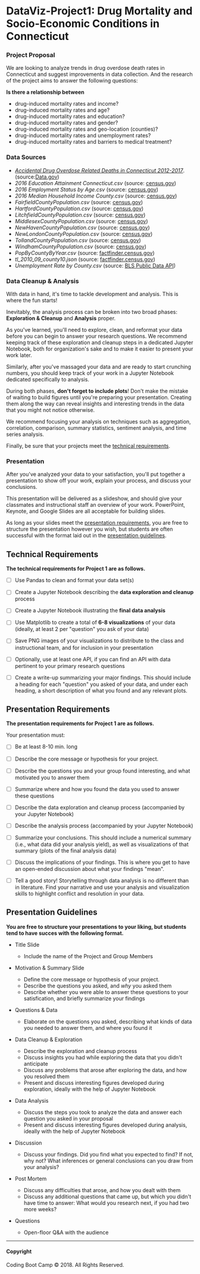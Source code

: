 # **DataViz-Project1: Drug Mortality and Socio-Economic Conditions in Connecticut**     


### Project Proposal      
We are looking to analyze trends in drug overdose death rates in Connecticut and suggest improvements in data collection. And the research of the project aims to answer the following questions:    


**Is there a relationship between**  

* drug-induced mortality rates and income?   
* drug-induced mortality rates and age?    
* drug-induced mortality rates and education?    
* drug-induced mortality rates and gender?    
* drug-induced mortality rates and geo-location (counties)?    
* drug-induced mortality rates and unemployment rates?    
* drug-induced mortality rates and barriers to medical treatment?       


### Data Sources     

* [*Accidental Drug Overdose Related Deaths in Connecticut 2012-2017*](https://catalog.data.gov/dataset/accidental-drug-related-deaths-january-2012-sept-2015).  (source:[Data.gov](https://catalog.data.gov/dataset))      
* *2016 Education Attainment Connecticut.csv* (source: [census.gov](https://www.census.gov/quickfacts/CT))     
* *2016 Employment Status by Age.csv*  (source: [census.gov](https://www.census.gov/quickfacts/CT))    
* *2016 Median Household Income County.csv* (source: [census.gov](https://www.census.gov/quickfacts/CT))   
* *FairfieldCountyPopulation.csv* (source: [census.gov](https://www.census.gov/quickfacts/CT))  
* *HartfordCountyPopulation.csv* (source: [census.gov](https://www.census.gov/quickfacts/CT))  
* *LitchfieldCountyPopulation.csv* (source: [census.gov](https://www.census.gov/quickfacts/CT))  
* *MiddlesexCountyPopulation.csv*  (source: [census.gov](https://www.census.gov/quickfacts/CT))  
* *NewHavenCountyPopulation.csv*  (source: [census.gov](https://www.census.gov/quickfacts/CT))  
* *NewLondonCountyPopulation.csv* (source: [census.gov](https://www.census.gov/quickfacts/CT))   
* *TollandCountyPopulation.csv* (source: [census.gov](https://www.census.gov/quickfacts/CT))  
* *WindhamCountyPopulation.csv* (source: [census.gov](https://www.census.gov/quickfacts/CT))  
* *PopByCountyByYear.csv*  (source: [factfinder.census.gov](https://factfinder.census.gov/faces/nav/jsf/pages/index.xhtml))  
* *tl_2010_09_county10.json*  (source: [factfinder.census.gov](https://factfinder.census.gov/faces/nav/jsf/pages/index.xhtml))   
* *Unemployment Rate by County.csv* (source: [BLS Public Data API](https://censusreporter.org/profiles/35000US72850-danbury-ct-metropolitan-necta/))     


### Data Cleanup &amp; Analysis

With data in hand, it's time to tackle development and analysis. This is where the fun starts!

Inevitably, the analysis process can be broken into two broad phases: **Exploration &amp; Cleanup** and **Analysis** proper.

As you've learned, you'll need to explore, clean, and reformat your data before you can begin to answer your research questions. We recommend keeping track of these exploration and cleanup steps in a dedicated Jupyter Notebook, both for organization's sake and to make it easier to  present your work later.

Similarly, after you've massaged your data and are ready to start crunching numbers, you should keep track of your work in a Jupyter Notebook dedicated specifically to analysis.

During both phases, **don't forget to include plots**! Don't make the mistake of waiting to build figures until you're preparing your presentation. Creating them along the way can reveal insights and interesting trends in the data that you might not notice otherwise.

We recommend focusing your analysis on techniques such as aggregation, correlation, comparison, summary statistics, sentiment analysis, and time series analysis.

Finally, be sure that your projects meet the [technical requirements](TechnicalRequirements.md).

### Presentation

After you've analyzed your data to your satisfaction, you'll put together a presentation to show off your work, explain your process, and discuss your conclusions.

This presentation will be delivered as a slideshow, and should give your classmates and instructional staff an overview of your work. PowerPoint, Keynote, and Google Slides are all acceptable for building slides.

As long as your slides meet the [presentation requirements](PresentationRequirements.md), you are free to structure the presentation however you wish, but students are often successful with the format laid out in the [presentation guidelines](PresentationGuidelines.md).


## Technical Requirements
**The technical requirements for Project 1 are as follows.**

- [ ] Use Pandas to clean and format your data set(s)

- [ ] Create a Jupyter Notebook describing the **data exploration and cleanup** process

- [ ] Create a Jupyter Notebook illustrating the **final data analysis**

- [ ] Use Matplotlib to create a total of **6-8 visualizations** of your data (ideally, at least 2 per "question" you ask of your data)

- [ ] Save PNG images of your visualizations to distribute to the class and instructional team, and for inclusion in your presentation

- [ ] Optionally, use at least one API, if you can find an API with data pertinent to your primary research questions

- [ ] Create a write-up summarizing your major findings. This should include a heading for each "question" you asked of your data, and under each heading, a short description of what you found and any relevant plots.

## Presentation Requirements
**The presentation requirements for Project 1 are as follows.**

Your presentation must:

- [ ] Be at least 8-10 min. long

- [ ] Describe the core message or hypothesis for your project.

- [ ] Describe the questions you and your group found interesting, and what motivated you to answer them

- [ ] Summarize where and how you found the data you used to answer these questions

- [ ] Describe the data exploration and cleanup process (accompanied by your Jupyter Notebook)

- [ ] Describe the analysis process (accompanied by your Jupyter Notebook)

- [ ] Summarize your conclusions. This should include a numerical summary (i.e., what data did your analysis yield), as well as visualizations of that summary (plots of the final analysis data)

- [ ] Discuss the implications of your findings. This is where you get to have an open-ended discussion about what your findings "mean".

- [ ] Tell a good story! Storytelling through data analysis is no different than in literature. Find your narrative and use your analysis and visualization skills to highlight conflict and resolution in your data.


## Presentation Guidelines
**You are free to structure your presentations to your liking, but students tend to have succes with the following format.**

* Title Slide
  * Include the name of the Project and Group Members

* Motivation &amp; Summary Slide
  * Define the core message or hypothesis of your project.
  * Describe the questions you asked, and _why_ you asked them
  * Describe whether you were able to answer these questions to your satisfication, and briefly summarize your findings

* Questions &amp; Data
  * Elaborate on the questions you asked, describing what kinds of data you needed to answer them, and where you found it

* Data Cleanup &amp; Exploration
  * Describe the exploration and cleanup process
  * Discuss insights you had while exploring the data that you didn't anticipate
  * Discuss any problems that arose after exploring the data, and how you resolved them
  * Present and discuss interesting figures developed during exploration, ideally with the help of Jupyter Notebook

* Data Analysis
  * Discuss the steps you took to analyze the data and answer each question you asked in your proposal
  * Present and discuss interesting figures developed during analysis, ideally with the help of Jupyter Notebook

* Discussion
  * Discuss your findings. Did you find what you expected to find? If not, why not? What inferences or general conclusions can you draw from your analysis?

* Post Mortem
  * Discuss any difficulties that arose, and how you dealt with them
  * Discuss any additional questions that came up, but which you didn't have time to answer: What would you research next, if you had two more weeks?

* Questions
  * Open-floor Q&amp;A with the audience



- - -

#### Copyright

Coding Boot Camp &copy; 2018. All Rights Reserved.

